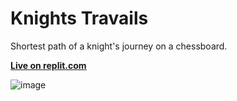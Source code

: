 # Knights Travails

Shortest path of a knight's journey on a chessboard.

**[Live on replit.com](https://replit.com/@01zulfi/knightstravails)**

![image](https://user-images.githubusercontent.com/85733202/184534150-d340808d-1894-4cb8-8c64-f8bc8eb4da24.png)
